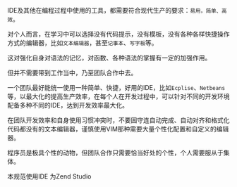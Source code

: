 IDE及其他在编程过程中使用的工具，都需要符合现代生产的要求：`易用，简单、高效`。

对个人而言，在学习中可以选择没有代码提示，没有模板，没有各种各样快捷操作方式的编辑器，比如`文本编辑器`，甚至`记事本`、`写字板`等。

这对强化自身对语法的记忆，对函数、各种语法的掌握有一定的加强作用。

但并不需要带到工作当中，乃至团队合作中去。

一个团队最好能统一使用一种简单、快捷，好用的IDE，比如`Ecplise`、`Netbeans`等，以最大化的提高生产效率，在每个人在开发过程中，可以针对不同的开发环境配备多种不同的IDE，达到开发效率最大化。

在团队开发效率和自身使用习惯冲突时，不要固守连自动完成、自动对齐和格式化代码都没有的文本编辑器，谨慎使用VIM那种需要大量个性化配置和自定义的编辑器。

程序员是极具个性的动物，但团队合作只需要恰当好处的个性，个人需要服从于集体。


本规范使用IDE 为Zend Studio
